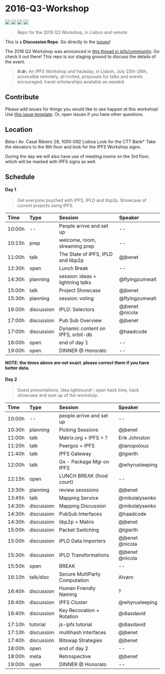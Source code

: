 # 2016-Q3-Workshop

[![](https://img.shields.io/badge/made%20by-Protocol%20Labs-blue.svg?style=flat-square)](http://ipn.io)
[![](https://img.shields.io/badge/project-IPFS-blue.svg?style=flat-square)](http://ipfs.io/)
[![](https://img.shields.io/badge/freenode-%23ipfs-blue.svg?style=flat-square)](http://webchat.freenode.net/?channels=%23ipfs)
[![](https://img.shields.io/badge/discussion_repo-go_to_issues-brightgreen.svg?style=flat-square)](https://github.com/ipfs/apps/issues)

> Repo for the 2016 Q3 Workshop, in Lisbon and remote

This is a **Discussion Repo**. Go directly to the [issues](//github.com/ipfs/2016-Q3-Workshop/issues)!

The 2016 Q3 Workshop was announced in [this thread in ipfs/community](https://github.com/ipfs/community/issues/142). Go check it out there! This repo is our staging ground to discuss the details of the event.

> **tl:dr;** An IPFS Workshop and hackday, in Lisbon, July 25th-26th, accessible remotely, all invited, proposals for talks and events encouraged, travel scholarships available as needed.

## Contribute

Please add issues for things you would like to see happen at this workshop! Use [this issue template](https://github.com/ipfs/2016-Q3-Workshop/issues/3). Or, open issues if you have other questions.

## Location
Beta-i
Av. Casal Ribeiro 28, 1000-092 Lisboa
Look for the CTT Bank*
Take the elevators to the 8th floor and look for the IPFS Workshop signs.

During the day we will also have use of meeting rooms on the 3rd floor, which will be marked with IPFS signs as well.

## Schedule

#### Day 1

> Get everyone psyched with IPFS, IPLD and libp2p. Showcase of current projects using IPFS.

| Time   | Type       | Session                            | Speaker
|:-------|:-----------|:-----------------------------------|:-------
| 10:00h | --         | People arrive and set up           | --
| 10:15h | prep       | welcome, room, streaming prep      | --
| 11:00h | talk       | The State of IPFS, IPLD and libp2p | @jbenet
| 12:30h | open       | Lunch Break                        | --
| 14:30h | planning   | session: ideas + lightning talks   | @flyingzumwalt
| 15:00h | talk       | Project Showcase                   | @jbenet
| 15:30h | planning   | session: voting                    | @flyingzumwalt
| 16:00h | discussion | IPLD: Selectors                    | @jbenet @nicola
| 17:00h | discussion | Pub Sub Overview                   | @jbenet
| 17:00h | discussion | Dynamic content on IPFS, orbit-db  | @haadcode
| 18:00h | open       | end of day 1                       | --
| 19:00h | open       | DINNER @ Honorato                  | --

**NOTE: the times above are not exact. please correct them if you have better data.**

#### Day 2

> Guest presentations, idea lightround`*`, open hack time, hack showcase and sum up of the workshop.

| Time   | Type       | Session                    | Speaker
|:-------|:-----------|:---------------------------|:-------
| 10:00h | --         | people arrive and set up   | --
| 10:30h | planning   | Picking Sessions           | @jbenet
| 11:00h | talk       | Matrix.org + IPFS = ?      | Erik Johnston
| 11:20h | talk       | Peergos + IPFS             | @ianopolous
| 11:40h | talk       | IPFS Gateway               | @lgierth
| 12:00h | talk       | Gx - Package Mgr on IPFS   | @whyrusleeping
| 12:15h | open       | LUNCH BREAK (food court)   | --
| 13:30h | planning   | review sesssions           | @jbenet
| 13:45h | talk       | Mapping Service            | @mikolalysenko
| 14:30h | discussion | Mapping Discussion         | @mikolalysenko
| 14:30h | discussion | PubSub Interfaces          | @haadcode
| 14:30h | discussion | libp2p + Matrix            | @jbenet
| 15:00h | discussion | Packet Switching           | @lgierth
| 15:00h | discussion | IPLD Data Importers        | @jbenet @nicola
| 15:30h | discussion | IPLD Transformations       | @jbenet @nicola
| 15:50h | open       | BREAK                      | --
| 16:10h | talk/disc  | Secure MultiParty Computation | Alvaro
| 16:40h | discussion | Human Friendly Naming      | ?
| 16:40h | discussion | IPFS Cluster               | @whyrusleeping
| 16:40h | discussion | Key Recovation + Rotation  | @diasdavid
| 17:10h | tutorial   | js-ipfs tutorial           | @diasdavid
| 17:10h | discussion | multihash interfaces       | @jbenet
| 17:40h | discussion | Bitswap Strategies         | @jbenet
| 18:00h | open       | end of day 2               | --
| 18:00h | meta       | Retrospective              | @jbenet
| 19:00h | open       | DINNER @ Honorato          | --
